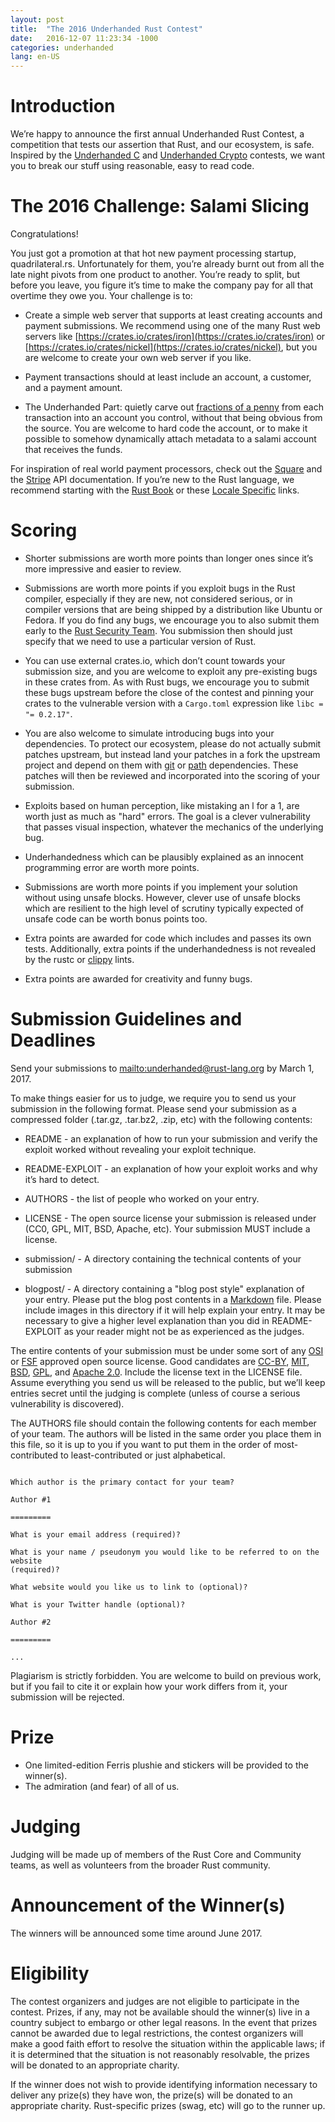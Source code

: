 ```yaml
---
layout: post
title:  "The 2016 Underhanded Rust Contest"
date:   2016-12-07 11:23:34 -1000
categories: underhanded
lang: en-US
---
```


# Introduction

We’re happy to announce the first annual Underhanded Rust Contest, a
competition that tests our assertion that Rust, and our ecosystem, is safe.
Inspired by the [Underhanded C](http://www.underhanded-c.org/) and [Underhanded
Crypto](https://underhandedcrypto.com/) contests, we want you to break our
stuff using reasonable, easy to read code.

# The 2016 Challenge: Salami Slicing

Congratulations!

You just got a promotion at that hot new payment processing startup,
quadrilateral.rs. Unfortunately for them, you’re already burnt out from all the
late night pivots from one product to another. You’re ready to split, but
before you leave, you figure it’s time to make the company pay for all that
overtime they owe you. Your challenge is to:

* Create a simple web server that supports at least creating accounts and
  payment submissions. We recommend using one of the many Rust web servers like
	[https://crates.io/crates/iron](https://crates.io/crates/iron) or
	[https://crates.io/crates/nickel](https://crates.io/crates/nickel), but you
	are welcome to create your own web server if you like.

* Payment transactions should at least include an account, a customer, and a
  payment amount.

* The Underhanded Part: quietly carve out
	[fractions of a penny](https://en.wikipedia.org/wiki/Office_Space) from each
	transaction into an account you control, without that being obvious from the
	source. You are welcome to hard code the account, or to make it possible to
	somehow dynamically attach metadata to a salami account that receives the
	funds.

For inspiration of real world payment processors, check out the
[Square](https://docs.connect.squareup.com/api/connect/v2/) and the
[Stripe](https://stripe.com/docs/api) API documentation. If you’re new to the
Rust language, we recommend starting with the [Rust
Book](https://doc.rust-lang.org/book/) or these [Locale
Specific](https://github.com/ctjhoa/rust-learning#locale-links) links.

# Scoring

* Shorter submissions are worth more points than longer ones since it’s more
  impressive and easier to review.

* Submissions are worth more points if you exploit bugs in the Rust compiler,
  especially if they are new, not considered serious, or in compiler versions
	that are being shipped by a distribution like Ubuntu or Fedora. If you do
	find any bugs, we encourage you to also submit them early to the
	[Rust Security Team](https://www.rust-lang.org/en-US/security.html). You
	submission then should just specify that we need to use a particular version
	of Rust.

* You can use external crates.io, which don’t count towards your submission
	size, and you are welcome to exploit any pre-existing bugs in these crates
	from. As with Rust bugs, we encourage you to submit these bugs upstream
	before the close of the contest and pinning your crates to the vulnerable
	version with a `Cargo.toml` expression like `libc = "= 0.2.17"`.

* You are also welcome to simulate introducing bugs into your dependencies. To
  protect our ecosystem, please do not actually submit patches upstream, but
	instead land your patches in a fork the upstream project and depend on them
	with
	[git](http://doc.crates.io/specifying-dependencies.html#specifying-dependencies-from-git-repositories)
	or
	[path](http://doc.crates.io/specifying-dependencies.html#specifying-path-dependencies)
	dependencies. These patches will then be reviewed and incorporated into the
	scoring of your submission.

* Exploits based on human perception, like mistaking an l for a 1, are worth
  just as much as "hard" errors. The goal is a clever vulnerability that passes
	visual inspection, whatever the mechanics of the underlying bug.

* Underhandedness which can be plausibly explained as an innocent programming
  error are worth more points.

* Submissions are worth more points if you implement your solution without
  using unsafe blocks. However, clever use of unsafe blocks which are resilient
	to the high level of scrutiny typically expected of unsafe code can be worth
	bonus points too.

* Extra points are awarded for code which includes and passes its own tests.
  Additionally, extra points if the underhandedness is not revealed by the
	rustc or [clippy](https://github.com/Manishearth/rust-clippy) lints.

* Extra points are awarded for creativity and funny bugs.

# Submission Guidelines and Deadlines

Send your submissions to <mailto:underhanded@rust-lang.org> by March 1, 2017.

To make things easier for us to judge, we require you to send us your
submission in the following format. Please send your submission as a compressed
folder (.tar.gz, .tar.bz2, .zip, etc) with the following contents:

* README - an explanation of how to run your submission and verify the exploit
  worked without revealing your exploit technique.

* README-EXPLOIT - an explanation of how your exploit works and why it’s hard
  to detect.

* AUTHORS - the list of people who worked on your entry.

* LICENSE - The open source license your submission is released under (CC0,
  GPL, MIT, BSD, Apache, etc). Your submission MUST include a license.

* submission/ - A directory containing the technical contents of your
  submission

* blogpost/ - A directory containing a "blog post style" explanation of your
  entry. Please put the blog post contents in a
	[Markdown](https://daringfireball.net/projects/markdown/) file. Please
	include images in this directory if it will help explain your entry. It may
	be necessary to give a higher level explanation than you did in
	README-EXPLOIT as your reader might not be as experienced as the judges.

The entire contents of your submission must be under some sort of any
[OSI](https://opensource.org/licenses) or
[FSF](https://www.gnu.org/licenses/license-list.html%20and) approved open
source license. Good candidates are
[CC-BY](https://creativecommons.org/licenses/by/2.0/),
[MIT](https://opensource.org/licenses/MIT),
[BSD](https://opensource.org/licenses/BSD-3-Clause),
[GPL](https://www.gnu.org/licenses/gpl-3.0.en.html), and [Apache
2.0](https://www.apache.org/licenses/LICENSE-2.0). Include the license text in
the LICENSE file. Assume everything you send us will be released to the public,
but we’ll keep entries secret until the judging is complete (unless of course a
serious vulnerability is discovered).

The AUTHORS file should contain the following contents for each member of your
team. The authors will be listed in the same order you place them in this file,
so it is up to you if you want to put them in the order of most-contributed to
least-contributed or just alphabetical.

```

Which author is the primary contact for your team?

Author #1

=========

What is your email address (required)?

What is your name / pseudonym you would like to be referred to on the website
(required)?

What website would you like us to link to (optional)?

What is your Twitter handle (optional)?

Author #2

=========

...

```

Plagiarism is strictly forbidden. You are welcome to build on previous work,
but if you fail to cite it or explain how your work differs from it, your
submission will be rejected.

# Prize

* One limited-edition Ferris plushie and stickers will be provided to the
  winner(s).
* The admiration (and fear) of all of us.

# Judging

Judging will be made up of members of the Rust Core and Community teams, as
well as volunteers from the broader Rust community.

# Announcement of the Winner(s)

The winners will be announced some time around June 2017.

# Eligibility

The contest organizers and judges are not eligible to participate in the
contest. Prizes, if any, may not be available should the winner(s) live in a
country subject to embargo or other legal reasons. In the event that prizes
cannot be awarded due to legal restrictions, the contest organizers will make a
good faith effort to resolve the situation within the applicable laws; if it is
determined that the situation is not reasonably resolvable, the prizes will be
donated to an appropriate charity.

If the winner does not wish to provide identifying information necessary to
deliver any prize(s) they have won, the prize(s) will be donated to an
appropriate charity. Rust-specific prizes (swag, etc) will go to the runner up.
